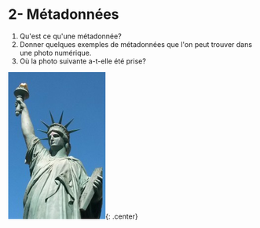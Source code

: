 # 2- Métadonnées

1. Qu'est ce qu'une métadonnée?
2. Donner quelques exemples de métadonnées que l'on peut trouver dans une photo numérique.
3. Où la photo suivante a-t-elle été prise?


![](liberty.jpg){: .center} 